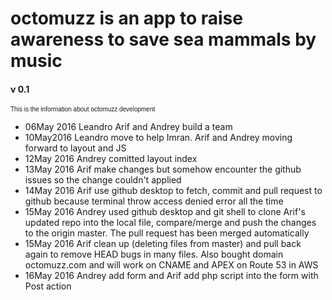 # octomuzz is an app to raise awareness to save sea mammals by music

<h4>v 0.1</h4>
<p style="font-family: arial; font-size: 10px">
This is the information about octomuzz development
<ul>
	<li>06May 2016 Leandro Arif and Andrey build a team</li>
	<li>10May2016 Leandro move to help Imran. Arif and Andrey moving forward to layout and JS</li>
	<li>12May 2016 Andrey comitted layout index</li>
	<li>13May 2016 Arif make changes but somehow encounter the github issues so the change couldn't applied</li>
	<li>14May 2016 Arif use github desktop to fetch, commit and pull request to github because terminal throw access denied error all the time</li>
	<li>15May 2016 Andrey used github desktop and git shell to clone Arif's updated repo into the local file, compare/merge and push the changes to the origin master. The pull request has been merged automatically</li>
	<li>15May 2016 Arif clean up (deleting files from master) and pull back again to remove HEAD bugs in many files. Also bought domain octomuzz.com and will work on CNAME and APEX on Route 53 in AWS</li>
	<li>16May 2016 Andrey add form and Arif add php script into the form with Post action</li>
	
</ul>
</p>

